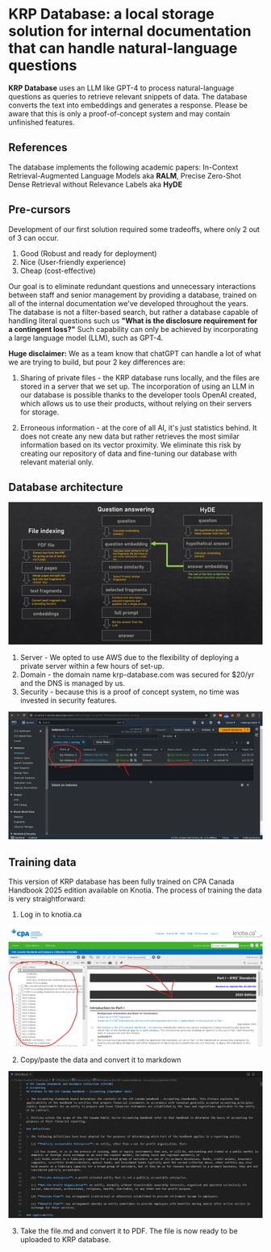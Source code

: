 # KRP Database: a local storage solution for internal documentation that can handle natural-language questions

**KRP Database** uses an LLM like GPT-4 to process natural-language questions as queries to retrieve relevant snippets of data. The database converts the text into embeddings and generates a response. Please be aware that this is only a proof-of-concept system and may contain unfinished features.

## References

The database implements the following academic papers: In-Context Retrieval-Augmented Language Models aka **RALM**, Precise Zero-Shot Dense Retrieval without Relevance Labels aka **HyDE** 

## Pre-cursors

Development of our first solution required some tradeoffs, where only 2 out of 3 can occur.

1. Good (Robust and ready for deployment)
2. Nice (User-friendly experience)
3. Cheap (cost-effective)

Our goal is to eliminate redundant questions and unnecessary interactions between staff and senior management by providing a database, trained on all of the internal documentation we've developed throughout the years. The database is not a filter-based search, but rather a database capable of handling literal questions such us **"What is the disclosure requirement for a contingent loss?"** Such capability can only be achieved by incorporating a large language model (LLM), such as GPT-4.

**Huge disclaimer:** We as a team know that chatGPT can handle a lot of what we are trying to build, but pour 2 key differences are:

1. Sharing of private files - the KRP database runs locally, and the files are stored in a server that we set up. The incorporation of using an LLM in our database is possible thanks to the developer tools OpenAI created, which allows us to use their products, without relying on their servers for storage.

2. Erroneous information - at the core of all AI, it's just statistics behind. It does not create any new data but rather retrieves the most similar information based on its vector proximity. We eliminate this risk by creating our repository of data and fine-tuning our database with relevant material only.

## Database architecture

![Diagram](assets/ralm_hyde.jpg)

1. Server - We opted to use AWS due to the flexibility of deploying a private server within a few hours of set-up.
2. Domain - the domain name krp-database.com was secured for $20/yr and the DNS is managed by us.
3. Security - because this is a proof of concept system, no time was invested in security features.

![AWS](assets/aws.png)

## Training data

This version of KRP database has been fully trained on CPA Canada Handbook 2025 edition available on Knotia. The process of training the data is very straightforward:

1. Log in to knotia.ca

![Knotia](assets/knotia.png)

2. Copy/paste the data and convert it to markdown

![Markdown](assets/markdown.png)

3. Take the file.md and convert it to PDF. The file is now ready to be uploaded to KRP database.

